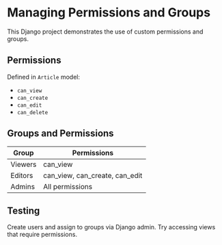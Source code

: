 # Managing Permissions and Groups

This Django project demonstrates the use of custom permissions and groups.

## Permissions

Defined in `Article` model:
- `can_view`
- `can_create`
- `can_edit`
- `can_delete`

## Groups and Permissions

| Group   | Permissions             |
|---------|-------------------------|
| Viewers | can_view                |
| Editors | can_view, can_create, can_edit |
| Admins  | All permissions         |

## Testing

Create users and assign to groups via Django admin. Try accessing views that require permissions.
